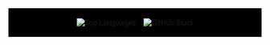 <!--
**MariaKundrat/MariaKundrat** is a ✨ _special_ ✨ repository because its `README.md` (this file) appears on your GitHub profile.
-->
<div style="display: flex; justify-content: center; align-items: center; background-color: black; padding: 20px;">
  <img src="https://github-readme-stats.vercel.app/api/top-langs?username=MariaKundrat&show_icons=true&locale=en&layout=compact&theme=tokyonight" alt="Top Languages" style="margin-right: 15px;" />
  <img src="https://github-readme-stats.vercel.app/api?username=MariaKundrat&show_icons=true&locale=en&theme=tokyonight" alt="GitHub Stats" />
</div>
